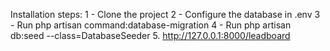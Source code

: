Installation steps:
1 - Clone the project
2 - Configure the database in .env
3 - Run php artisan command:database-migration
4 - Run php artisan db:seed --class=DatabaseSeeder
5. http://127.0.0.1:8000/leadboard